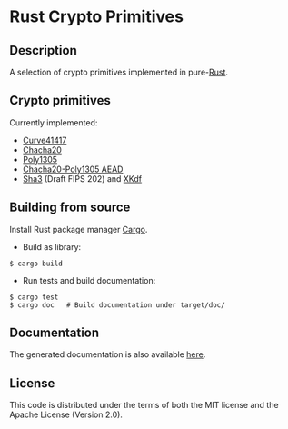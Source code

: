 # Rust Crypto Primitives

## Description

A selection of crypto primitives implemented in pure-[Rust](http://www.rust-lang.org/).


## Crypto primitives

Currently implemented:

* [Curve41417](http://safecurves.cr.yp.to/)
* [Chacha20](http://cr.yp.to/chacha.html)
* [Poly1305](http://cr.yp.to/mac.html)
* [Chacha20-Poly1305 AEAD](http://tools.ietf.org/html/draft-irtf-cfrg-chacha20-poly1305-01)
* [Sha3](http://csrc.nist.gov/groups/ST/hash/sha-3/sha-3_standardization.html) (Draft FIPS 202) and [XKdf](http://csrc.nist.gov/groups/ST/hash/sha-3/Aug2014/documents/perlner_kmac.pdf)


## Building from source

Install Rust package manager [Cargo](https://github.com/rust-lang/cargo).

* Build as library:

```
$ cargo build
```

* Run tests and build documentation:

```
$ cargo test
$ cargo doc   # Build documentation under target/doc/
```


## Documentation

The generated documentation is also available [here](http://seb.dbzteam.org/crypto.rs/crypto/).


## License

This code is distributed under the terms of both the MIT license and the Apache License (Version 2.0).
